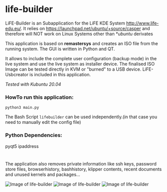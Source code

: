 # life-builder

LiFE-Builder is an Subapplication for the LiFE KDE System http://www.life-edu.eu/. 
It relies on https://launchpad.net/ubuntu/+source/casper and therefore will NOT work on Linux Systems other than **ubuntu* derivates





This application is based on **remastersys** and creates an ISO file from the running system.
The GUI is written in Python and QT.

It allows to include the complete user configuration (backup mode) in the live system and use the live system as installer device.
The finalised ISO Image can be tested directly in KVM or "burned" to a USB device.
LiFE-Usbcreator is included in this application.

*Tested with Kubuntu 20.04*

### HowTo run this application:

```python3 main.py```

The Bash Script ```lifebuilder``` can be used independently.(in that case you need to manually edit the config file)

### Python Dependencies:
pyqt5
ipaddress


#
The application also removes private information like ssh keys, password store files, browserhistory, bashhistory, klipper contents, recent documents and unused kernels and packages...

![Image of life-builder](http://life-edu.eu/images/life-builder1.png)
![Image of life-builder](http://life-edu.eu/images/life-builder3.png)
![Image of life-builder](http://life-edu.eu/images/life-usbcreator.png)

